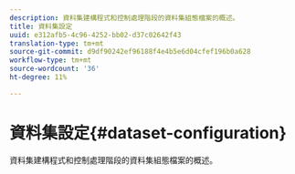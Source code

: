 ```yaml
---
description: 資料集建構程式和控制處理階段的資料集組態檔案的概述。
title: 資料集設定
uuid: e312afb5-4c96-4252-bb02-d37c02642f43
translation-type: tm+mt
source-git-commit: d9df90242ef96188f4e4b5e6d04cfef196b0a628
workflow-type: tm+mt
source-wordcount: '36'
ht-degree: 11%

---
```



# 資料集設定{#dataset-configuration}

資料集建構程式和控制處理階段的資料集組態檔案的概述。

